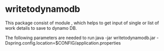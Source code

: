 # writetodynamodb
This package consist of module , which helps to get input of single or list of work details to save to dynamo DB. 

The following parameters are needed to run 
java -jar writetodynamodb.jar -Dspring.config.location=$CONFIG/application.properties
